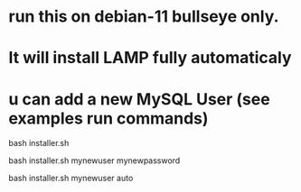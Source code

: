 # run this on debian-11 bullseye only.
# It will install LAMP fully automaticaly
# u can add a new MySQL User (see examples run commands)
 bash installer.sh
 
 bash installer.sh mynewuser mynewpassword
 
 bash installer.sh mynewuser auto
 
